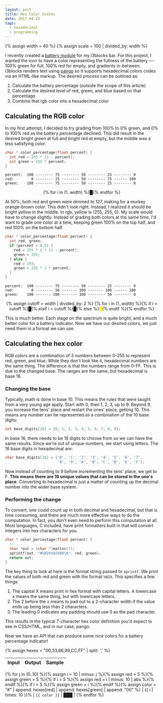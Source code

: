 ```yaml
---
layout: post
title: Hex Color Scales
date: 2017-04-15
tags:
  - hexadecimal
  - programming
---
```


{% assign width = 40 %}
{% assign scale = 100 | divided_by: width %}

I recently created a [battery
module](https://github.com/shreve/dotfiles/blob/master/i3/_blocks/battery) for
my i3blocks bar. For this project, I wanted the icon to have a color
representing the fullness of the battery --- 100% green for full, 100% red for
empty, and gradients in-between. i3blocks renders text using
[pango](http://www.pango.org/) so it supports hexadecimal colors codes via an
HTML-like markup. The desired process can be outlined as:

1. Calculate the battery percentage (outside the scope of this article)
2. Calculate the desired level of red, green, and blue based on that percentage
3. Combine that rgb color into a hexadecimal color

## Calculating the RGB color

In my first attempt, I decided to try grading from 100% to 0% green, and 0% to
100% red as the battery percentage declined. This did result in the desired
bright green at full and bright red at empty, but the middle was a less
satisfying color.

```c
char * color_percentage(float percent) {
  int red = 255 * (1 - percent);
  int green = 255 * percent;
}
```

```
percent:  100 -------- 75 -------- 50 -------- 25 -------- 0
red:        0 -------- 25 -------- 50 -------- 75 ------ 100
green:    100 -------- 75 -------- 50 -------- 25 -------- 0
```

<p style="text-align: center">
{% for i in (1..width) %}<span style="color: rgb({{ width | minus: i | times: 2.55 | times: scale | round }}, {{ i | times: 2.55 | times: scale | round }}, 0);">&#9608;</span>{% endfor %}
</p>

At 50%, both red and green were dimmed to 127, making for a murkey orange-brown
color. This didn't look right. Instead, I realized it should be bright yellow
in the middle. In rgb, yellow is (255, 255, 0). My scale would have to change
slightly. Instead of grading both colors at the same time, I'd want to grade
one color at a time, keeping green 100% on the top half, and red 100% on the
bottom half.

```c
char * color_percentage(float percent) {
  int red, green;
  if (percent > 0.5) {
    red = 255 * 2 * (1 - percent);
    green = 255;
  } else {
    red = 255;
    green = 255 * 2 * percent;
  }
}

```

```
percent:  100 -------- 75 -------- 50 -------- 25 -------- 0
red:        0 -------- 50 ------- 100 ------- 100 ------ 100
green:    100 ------- 100 ------- 100 -------- 50 -------- 0
```

<p style="text-align: center">
{% assign cutoff = width | divided_by: 2 %}
{% for i in (1..width) %}{%
if i > cutoff
  %}<span style="color: rgb({{ width | minus: i | times: 2.55 | times: scale | times: 2 | round }}, 255, 0);">&#9608;</span>{%
elsif i < cutoff
  %}<span style="color: rgb(255, {{ i | times: 2.55 | times: scale | times: 2 | round }}, 0);">&#9608;</span>{%
else
  %}<span style="color: rgb(255, 255, 0);">&#9608;</span>{%
endif %}{% endfor %}
</p>

This is much better. Each stage on the spectrum is quite bright, and a much
better color for a battery indicator. Now we have our desired colors, we just
need them in a format we can use.

## Calculating the hex color

RGB colors are a combination of 3 numbers between 0-255 to represent red,
green, and blue. While they don't look like it, hexadecimal numbers are the
same thing. The difference is that the numbers range from 0-FF. This is due to
the changed base. The ranges are the same, but hexadecimal is base 16.

### Changing the base

Typically, math is done in base 10. This means the rules that were taught from
a very young age apply. Start with 0, then 1, 2, 3, up to 9. Beyond 9, you
increase the tens' place and restart the ones' place, getting 10. This means
any number can be represented as a combination of the 10 base digits:

```c
int base_digits[10] = {0, 1, 2, 3, 4, 5, 6, 7, 8, 9};
```

In base 16, there needs to be 16 digits to choose from so we can have the same
results. Since we're out of unique numbers, we start using letters. The 16 base
digits in hexadecimal are:

```c
char base_digits[16] = {'0', '1', '2', '3', '4', '5', '6', '7',
                        '8', '9', 'A', 'B', 'C', 'D', 'E', 'F'};
```

Now instead of counting to 9 before incrementing the tens' place, we get to F.
**This means there are 16 unique values that can be stored in the one's
place.** Converting to hexadecimal is just a matter of counting up the decimal
number into the wider base system.

### Performing the change

To convert, one could count up in both decimal and hexadecimal, but that is
time consuming, and there are much more effective ways to do the computation.
In fact, you don't even need to perform this computation at all. Most
languages, C included, have print formatters built in that will convert
integers into hex characters for you.

```c
char * color_percentage(float percent) {
  // ...
  char *out = (char *)malloc(7);
  sprintf(out, "#%02X%02X00\0", red, green);
  return out;
}
```

The key thing to look at here is the format string passed to `sprintf`. We
print the values of both red and green with the format `%02X`. This specifies a
few things:

1. The capital X means print in hex format with capital letters. A lowercase x
   means the same thing, but with lowercase letters.
2. The 2 before the x means to pad out to a 2-character width if the value ends
   up being less than 2 characters.
3. The leading 0 indicates any padding should use 0 as the pad character.

This results in the typical 7-character hex color definition you'd expect to see
in CSS/HTML, and in our case, pango.

Now we have an API that can produce some nice colors for a battery percentage
indicator!

{% assign hexes = "00,33,66,99,CC,FF" | split: ',' %}

| Input | Output | Sample |
|-------|--------|--------|
{% for j in (0..10)
%}{% assign i = 10 | minus: j
%}{% assign red = 5
%}{% assign green = 5
%}{% if i > 5
%}{%   assign red = i | minus: 10 | abs
%}{% endif
%}{% if i < 5
%}{%   assign green = i
%}{% endif
%}{% assign color = "#" | append: hexes[red] | append: hexes[green] | append: "00"
%} | {{ i | times: 10 }}% | `{{ color }}` | <span style="color: {{ color }};">&#9608;&#9608;&#9608;</span> |
{% endfor %}
